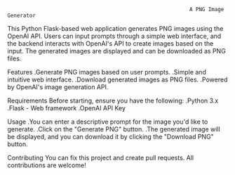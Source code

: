                                                               A PNG Image Generator

This  Python Flask-based web application generates PNG images using the OpenAI API. Users can input prompts through a simple web interface, and the backend interacts with OpenAI's API to create images based on the input. The generated images are displayed and can be downloaded as PNG files.

Features
.Generate PNG images based on user prompts.
.Simple and intuitive web interface.
.Download generated images as PNG files.
.Powered by OpenAI's image generation API.


Requirements
Before starting, ensure you have the following:
.Python 3.x
.Flask - Web framework
.OpenAI API Key


Usage
.You can enter a descriptive prompt for the image you'd like to generate.
.Click on the "Generate PNG" button.
.The generated image will be displayed, and you can download it by clicking the "Download PNG" button.

Contributing
You can fix this project and create pull requests. All contributions are welcome!   
